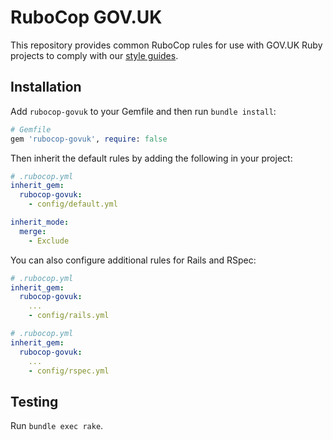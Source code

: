 # RuboCop GOV.UK

This repository provides common RuboCop rules for use with GOV.UK Ruby projects to comply with our [style guides][guides].

## Installation

Add `rubocop-govuk` to your Gemfile and then run `bundle install`:

```ruby
# Gemfile
gem 'rubocop-govuk', require: false
```

Then inherit the default rules by adding the following in your project:

```yaml
# .rubocop.yml
inherit_gem:
  rubocop-govuk:
    - config/default.yml

inherit_mode:
  merge:
    - Exclude
```

You can also configure additional rules for Rails and RSpec:

```yaml
# .rubocop.yml
inherit_gem:
  rubocop-govuk:
    ...
    - config/rails.yml
```

```yaml
# .rubocop.yml
inherit_gem:
  rubocop-govuk:
    ...
    - config/rspec.yml
```

## Testing

Run `bundle exec rake`.

[guides]: https://github.com/alphagov/styleguides
